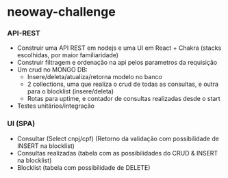# neoway-challenge

### API-REST
- Construir uma API REST em nodejs e uma UI em React + Chakra (stacks escolhidas, por maior familiaridade)
- Construir filtragem e ordenação na api pelos parametros da requisição
- Um crud no MONGO DB:
  - Insere/deleta/atualiza/retorna modelo no banco
  - 2 collections, uma que realiza o crud de todas as consultas, e outra para o blocklist (insere/deleta)
  - Rotas para uptime, e contador de consultas realizadas desde o start
- Testes unitários/integração

### UI (SPA)
- Consultar (Select cnpj/cpf) (Retorno da validação com possibilidade de INSERT na blocklist)
- Consultas realizadas (tabela com as possibilidades do CRUD & INSERT na blocklist)
- Blocklist (tabela com possibilidade de DELETE)

